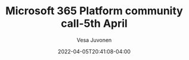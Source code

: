 ---
title: Microsoft 365 Platform community call-5th April
summary: "Austria based, Office Developer MVP - Stefan Bauer (N8D), joins Vesa Juvonen and Waldek Mastykarz to discuss tools and approach to building apps and pages with human semantics and accessibility in mind.    Reviewed 13 articles from Microsoft and Community."
date: 2022-04-05T20:41:08-04:00
author: "Vesa Juvonen"
githubname: VesaJuvonen
categories: ["Microsoft 365 Platform community call"]
images:
- images/Thumb-Ep159-March28.png
tags: []
videos:
- https://www.youtube.com/watch?v=bTJ9En8YRP8
---
